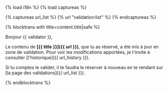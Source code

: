 {% load i18n %}
{% load captureas %}

{% captureas url_list %}
    {% url "validation:list" %}
{% endcaptureas %}

{% blocktrans with title=content.title|safe %}

Bonjour {{ validator }},

Le contenu de **[{{ title }}]({{ url }})**, que tu as réservé, a été mis à 
jour en zone de validation.
Pour voir les modifications apportées, je t'invite à consulter 
[l'historique]({{ url_history }}).

Si tu comptes le valider, il te faudra le réserver à nouveau en te rendant sur 
[la page des validations]({{ url_list }}).

{%  endblocktrans %}

